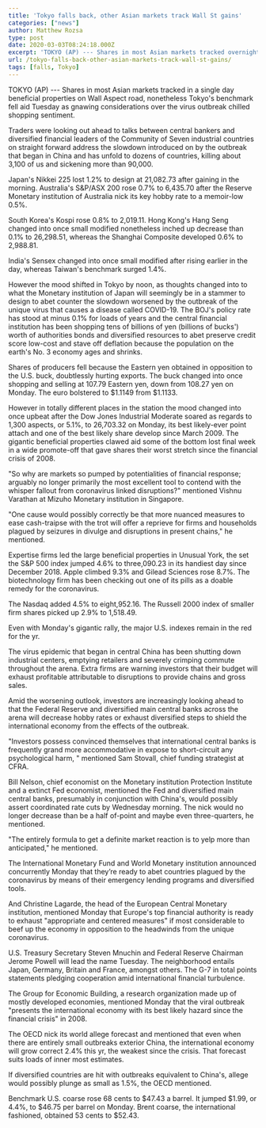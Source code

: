 ```yaml
---
title: 'Tokyo falls back, other Asian markets track Wall St gains'
categories: ["news"]
author: Matthew Rozsa
type: post
date: 2020-03-03T08:24:18.000Z
excerpt: 'TOKYO (AP) --- Shares in most Asian markets tracked overnight gains on Wall Street, but Tokyo''s benchmark fell back Tuesday as gnawing concerns over the virus outbreak chilled buying sentiment. Traders were awaiting talks between central bankers and other financial leaders of the Group of Seven industrial nations on how to tackle the slowdown brought&hellip;'
url: /tokyo-falls-back-other-asian-markets-track-wall-st-gains/
tags: [falls, Tokyo]
---
```


TOKYO (AP) --- Shares in most Asian markets tracked in a single day beneficial properties on Wall Aspect road, nonetheless Tokyo's benchmark fell aid Tuesday as gnawing considerations over the virus outbreak chilled shopping sentiment.

Traders were looking out ahead to talks between central bankers and diversified financial leaders of the Community of Seven industrial countries on straight forward address the slowdown introduced on by the outbreak that began in China and has unfold to dozens of countries, killing about 3,100 of us and sickening more than 90,000.

Japan's Nikkei 225 lost 1.2% to design at 21,082.73 after gaining in the morning. Australia's S&P/ASX 200 rose 0.7% to 6,435.70 after the Reserve Monetary institution of Australia nick its key hobby rate to a memoir-low 0.5%.

South Korea's Kospi rose 0.8% to 2,019.11. Hong Kong's Hang Seng changed into once small modified nonetheless inched up decrease than 0.1% to 26,298.51, whereas the Shanghai Composite developed 0.6% to 2,988.81.

India's Sensex changed into once small modified after rising earlier in the day, whereas Taiwan's benchmark surged 1.4%.

However the mood shifted in Tokyo by noon, as thoughts changed into to what the Monetary institution of Japan will seemingly be in a stammer to design to abet counter the slowdown worsened by the outbreak of the unique virus that causes a disease called COVID-19. The BOJ's policy rate has stood at minus 0.1% for loads of years and the central financial institution has been shopping tens of billions of yen (billions of bucks') worth of authorities bonds and diversified resources to abet preserve credit score low-cost and stave off deflation because the population on the earth's No. 3 economy ages and shrinks.

Shares of producers fell because the Eastern yen obtained in opposition to the U.S. buck, doubtlessly hurting exports. The buck changed into once shopping and selling at 107.79 Eastern yen, down from 108.27 yen on Monday. The euro bolstered to $1.1149 from $1.1133.

However in totally different places in the station the mood changed into once upbeat after the Dow Jones Industrial Moderate soared as regards to 1,300 aspects, or 5.1%, to 26,703.32 on Monday, its best likely-ever point attach and one of the best likely share develop since March 2009. The gigantic beneficial properties clawed aid some of the bottom lost final week in a wide promote-off that gave shares their worst stretch since the financial crisis of 2008.

"So why are markets so pumped by potentialities of financial response; arguably no longer primarily the most excellent tool to contend with the whisper fallout from coronavirus linked disruptions?" mentioned Vishnu Varathan at Mizuho Monetary institution in Singapore.

"One cause would possibly correctly be that more nuanced measures to ease cash-traipse with the trot will offer a reprieve for firms and households plagued by seizures in divulge and disruptions in present chains," he mentioned.

Expertise firms led the large beneficial properties in Unusual York, the set the S&P 500 index jumped 4.6% to three,090.23 in its handiest day since December 2018. Apple climbed 9.3% and Gilead Sciences rose 8.7%. The biotechnology firm has been checking out one of its pills as a doable remedy for the coronavirus.

The Nasdaq added 4.5% to eight,952.16. The Russell 2000 index of smaller firm shares picked up 2.9% to 1,518.49.

Even with Monday's gigantic rally, the major U.S. indexes remain in the red for the yr.

The virus epidemic that began in central China has been shutting down industrial centers, emptying retailers and severely crimping commute throughout the arena. Extra firms are warning investors that their budget will exhaust profitable attributable to disruptions to provide chains and gross sales.

Amid the worsening outlook, investors are increasingly looking ahead to that the Federal Reserve and diversified main central banks across the arena will decrease hobby rates or exhaust diversified steps to shield the international economy from the effects of the outbreak.

"Investors possess convinced themselves that international central banks is frequently grand more accommodative in expose to short-circuit any psychological harm, " mentioned Sam Stovall, chief funding strategist at CFRA.

Bill Nelson, chief economist on the Monetary institution Protection Institute and a extinct Fed economist, mentioned the Fed and diversified main central banks, presumably in conjunction with China's, would possibly assert coordinated rate cuts by Wednesday morning. The nick would no longer decrease than be a half of-point and maybe even three-quarters, he mentioned.

"The entirely formula to get a definite market reaction is to yelp more than anticipated," he mentioned.

The International Monetary Fund and World Monetary institution announced concurrently Monday that they’re ready to abet countries plagued by the coronavirus by means of their emergency lending programs and diversified tools.

And Christine Lagarde, the head of the European Central Monetary institution, mentioned Monday that Europe's top financial authority is ready to exhaust "appropriate and centered measures" if most considerable to beef up the economy in opposition to the headwinds from the unique coronavirus.

U.S. Treasury Secretary Steven Mnuchin and Federal Reserve Chairman Jerome Powell will lead the name Tuesday. The neighborhood entails Japan, Germany, Britain and France, amongst others. The G-7 in total points statements pledging cooperation amid international financial turbulence.

The Group for Economic Building, a research organization made up of mostly developed economies, mentioned Monday that the viral outbreak "presents the international economy with its best likely hazard since the financial crisis" in 2008.

The OECD nick its world allege forecast and mentioned that even when there are entirely small outbreaks exterior China, the international economy will grow correct 2.4% this yr, the weakest since the crisis. That forecast suits loads of inner most estimates.

If diversified countries are hit with outbreaks equivalent to China's, allege would possibly plunge as small as 1.5%, the OECD mentioned.

Benchmark U.S. coarse rose 68 cents to $47.43 a barrel. It jumped $1.99, or 4.4%, to $46.75 per barrel on Monday. Brent coarse, the international fashioned, obtained 53 cents to $52.43.
